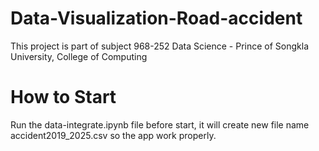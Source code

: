 # Data-Visualization-Road-accident
This project is part of subject 968-252 Data Science -  Prince of Songkla University, College of Computing


# How to Start
Run the data-integrate.ipynb file before start, it will create new file name accident2019_2025.csv so the app work properly.
